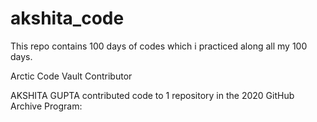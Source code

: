 # akshita_code
This repo contains 100 days of codes which i practiced along all my 100 days.

Arctic Code Vault Contributor

AKSHITA GUPTA contributed code to 1 repository in the 2020 GitHub Archive Program: 
